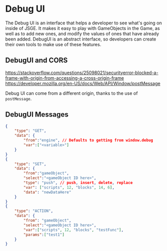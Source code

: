 # Debug UI

The Debug UI is an interface that helps a developer to see what's going on inside of JSGE. It makes it easy to play with GameObjects in the Game, as well as to add new ones, and modify the values of ones that have already been added. DebugUI is an abstract interface, so developers can create their own tools to make use of these features.

## DebugUI and CORS

https://stackoverflow.com/questions/25098021/securityerror-blocked-a-frame-with-origin-from-accessing-a-cross-origin-frame
https://developer.mozilla.org/en-US/docs/Web/API/Window/postMessage

Debug UI can come from a different origin, thanks to the use of `postMessage`.

## DebugUI Messages

```json
{
    "type": "GET",
    "data": {
        "from":"engine", // Defaults to getting from window.debug
        "var":["<variable>"]
    }
}
{
    "type": "SET",
    "data": {
        "from":"gameObject",
        "select":"<gameObject ID here>",
        "type": "push", // push, insert, delete, replace
        "var": ["scripts", 12, "blocks", 14, 6],
        "data": "newDataHere"
    }
}
{
    "type": "ACTION",
    "data": {
        "from": "gameObject",
        "select":"<gameObject ID here>",
        "var":["scripts", 12, "blocks", "testFunc"],
        "params":["test1"]
    }
}
```